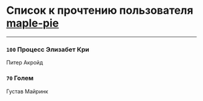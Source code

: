 # Список к прочтению пользователя [maple-pie](https://www.facebook.com/app_scoped_user_id/881088308617026/)
---

### `100` Процесс Элизабет Кри
Питер Акройд

### `70` Голем
Густав Майринк


